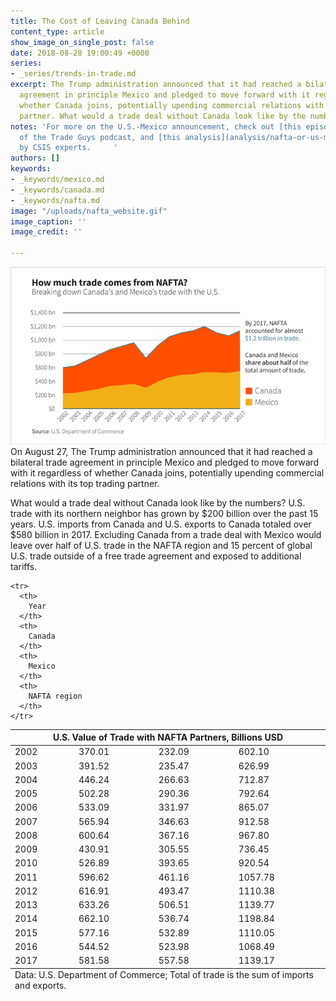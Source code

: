 ```yaml
---
title: The Cost of Leaving Canada Behind
content_type: article
show_image_on_single_post: false
date: 2018-08-28 19:00:49 +0000
series:
- _series/trends-in-trade.md
excerpt: The Trump administration announced that it had reached a bilateral trade
  agreement in principle Mexico and pledged to move forward with it regardless of
  whether Canada joins, potentially upending commercial relations with its top trading
  partner. What would a trade deal without Canada look like by the numbers?
notes: 'For more on the U.S.-Mexico announcement, check out [this episode](podcast/hafta-talk-nafta/)
  of the Trade Guys podcast, and [this analysis](analysis/nafta-or-us-mexico-trade-agreement)
  by CSIS experts.     '
authors: []
keywords:
- _keywords/mexico.md
- _keywords/canada.md
- _keywords/nafta.md
image: "/uploads/nafta_website.gif"
image_caption: ''
image_credit: ''

---
```

![](/uploads/nafta_website.gif)On August 27, The Trump administration announced that it had reached a bilateral trade agreement in principle Mexico and pledged to move forward with it regardless of whether Canada joins, potentially upending commercial relations with its top trading partner.

What would a trade deal without Canada look like by the numbers? U.S. trade with its northern neighbor has grown by $200 billion over the past 15 years. U.S. imports from Canada and U.S. exports to Canada totaled over $580 billion in 2017. Excluding Canada from a trade deal with Mexico would leave over half of U.S. trade in the NAFTA region and 15 percent of global U.S. trade outside of a free trade agreement and exposed to additional tariffs.

<table>

<thead>
<tr>
<th colspan="4" class="table-title">
U.S. Value of Trade with NAFTA Partners, Billions USD
</th>
</tr>

    <tr>
      <th>
        Year
      </th>
      <th>
        Canada
      </th>
      <th>
        Mexico
      </th>
      <th>
        NAFTA region
      </th>
    </tr>

</thead>

<tbody>
<tr>
<td>
2002
</td>
<td>
370.01
</td>
<td>
232.09
</td>
<td>
602.10
</td>
</tr>
<tr>
<td>
2003
</td>
<td>
391.52
</td>
<td>
235.47
</td>
<td>
626.99
</td>
</tr>
<tr>
<td>
2004
</td>
<td>
446.24
</td>
<td>
266.63
</td>
<td>
712.87
</td>
</tr>
<tr>
<td>
2005
</td>
<td>
502.28
</td>
<td>
290.36
</td>
<td>
792.64
</td>
</tr>
<tr>
<td>
2006
</td>
<td>
533.09
</td>
<td>
331.97
</td>
<td>
865.07
</td>
</tr>
<tr>
<td>
2007
</td>
<td>
565.94
</td>
<td>
346.63
</td>
<td>
912.58
</td>
</tr>
<tr>
<td>
2008
</td>
<td>
600.64
</td>
<td>
367.16
</td>
<td>
967.80
</td>
</tr>
<tr>
<td>
2009
</td>
<td>
430.91
</td>
<td>
305.55
</td>
<td>
736.45
</td>
</tr>
<tr>
<td>
2010
</td>
<td>
526.89
</td>
<td>
393.65
</td>
<td>
920.54
</td>
</tr>
<tr>
<td>
2011
</td>
<td>
596.62
</td>
<td>
461.16
</td>
<td>
1057.78
</td>
</tr>
<tr>
<td>
2012
</td>
<td>
616.91
</td>
<td>
493.47
</td>
<td>
1110.38
</td>
</tr>
<tr>
<td>
2013
</td>
<td>
633.26
</td>
<td>
506.51
</td>
<td>
1139.77
</td>
</tr>
<tr>
<td>
2014
</td>
<td>
662.10
</td>
<td>
536.74
</td>
<td>
1198.84
</td>
</tr>
<tr>
<td>
2015
</td>
<td>
577.16
</td>
<td>
532.89
</td>
<td>
1110.05
</td>
</tr>
<tr>
<td>
2016
</td>
<td>
544.52
</td>
<td>
523.98
</td>
<td>
1068.49
</td>
</tr>
<tr>
<td>
2017
</td>
<td>
581.58
</td>
<td>
557.58
</td>
<td>
1139.17
</td>
</tr>
</tbody>

<tfoot>
<tr>
<td colspan="4">
Data: U.S. Department of Commerce; Total of trade is the sum of imports and exports.
</td>
</tr>
</tfoot>

</table>
